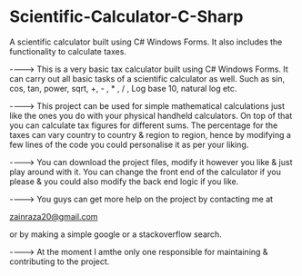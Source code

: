# Scientific-Calculator-C-Sharp
A scientific calculator built using C# Windows Forms. It also includes the functionality to calculate taxes.

----> This is a very basic tax calculator built using C# Windows Forms.
It can carry out all basic tasks of a scientific calculator as well.
Such as sin, cos, tan, power, sqrt, +, - , * , / , Log base 10,
natural log etc.


----> This project can be used for simple mathematical calculations 
just like the ones you do with your physical handheld calculators.
On top of that you can calculate tax figures for different sums.
The percentage for the taxes can vary country to country & region to
region, hence by modifying a few lines of the code you could personalise
it as per your liking.


----> You can download the project files, modify it however you like & just play
around with it. You can change the front end of the calculator if you please &
you could also modify the back end logic if you like.

----> You guys can get more help on the project by contacting me at

zainraza20@gmail.com

or by making a simple google or a stackoverflow search.


----> At the moment I amthe only one responsible for maintaining &
contributing to the project.  
